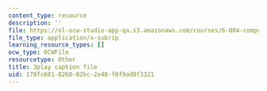 ```yaml
---
content_type: resource
description: ''
file: https://ol-ocw-studio-app-qa.s3.amazonaws.com/courses/6-004-computation-structures-spring-2017/178fc681826002bc2e48f0f9ad0f3321_3LQUrpSADx8.srt
file_type: application/x-subrip
learning_resource_types: []
ocw_type: OCWFile
resourcetype: Other
title: 3play caption file
uid: 178fc681-8260-02bc-2e48-f0f9ad0f3321
---
```

